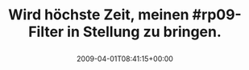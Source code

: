 ---
retweeted: false
source: <a href="http://twitter.com" rel="nofollow">Twitter Web Client</a>
entities:
  hashtags:
  - text: rp09
    indices:
    - '26'
    - '31'
  symbols: []
  user_mentions: []
  urls: []
display_text_range:
- '0'
- '62'
favorite_count: '0'
id_str: '1430259757'
truncated: false
retweet_count: '0'
id: '1430259757'
created_at: Wed Apr 01 08:41:15 +0000 2009
favorited: false
full_text: 'Wird höchste Zeit, meinen #rp09-Filter in Stellung zu bringen.'
lang: de
tags:
- rp09
- pesos/twitter
date: '2009-04-01T08:41:15+00:00'
src: https://twitter.com/bascht/status/1430259757
original_url: https://twitter.com/bascht/status/1430259757
type: twitter_tweet
text: 'Wird höchste Zeit, meinen #rp09-Filter in Stellung zu bringen.'
title: 'Wird höchste Zeit, meinen #rp09-Filter in Stellung zu bringen.

  '

---